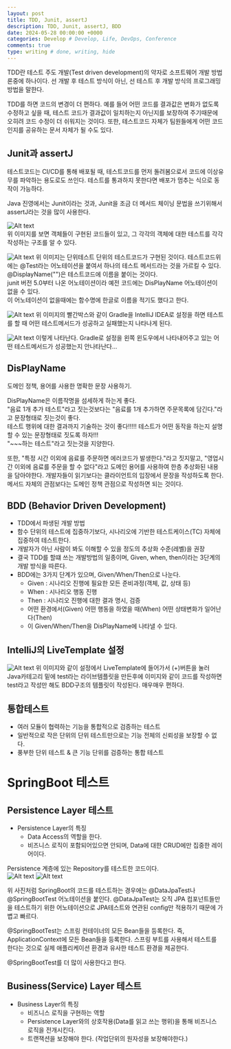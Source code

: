 ```yaml
---
layout: post
title: TDD, Junit, assertJ
description: TDD, Junit, assertJ, BDD
date: 2024-05-28 00:00:00 +0000
categories: Develop # Develop, Life, DevOps, Conference
comments: true
type: writing # done, writing, hide
---
```


TDD란 테스트 주도 개발(Test driven development)의 약자로 소프트웨어 개발 방법론중에 하나이다.
선 개발 후 테스트 방식이 아닌, 선 테스트 후 개발 방식의 프로그래밍 방법을 말한다.

TDD를 하면 코드의 변경이 더 편하다.
예를 들어 어떤 코드를 결과값은 변화가 없도록 수정하고 싶을 때, 테스트 코드가 결과값이 일치하는지 아닌지를 보장하여 주기때문에 오히려 코드 수정이 더 쉬워지는 것이다.
또한, 테스트코드 자체가 팀원들에게 어떤 코드인지를 공유하는 문서 자체가 될 수도 있다.

## Junit과 assertJ

테스트코드는 CI/CD를 통해 배포될 때, 테스트코드를 먼저 돌려봄으로서 코드에 이상유무를 파악하는 용도로도 쓰인다. 테스트를 통과하지 못한다면 배포가 멈추는 식으로 동작이 가능하다.

Java 진영에서는 Junit이라는 것과, Junit을 조금 더 메서드 체이닝 문법을 쓰기위해서 assertJ라는 것을 많이 사용한다.

![Alt text](/image/TDD1.png)  
위 이미지를 보면 객체들이 구현된 코드들이 있고, 그 각각의 객체에 대한 테스트를 각각 작성하는 구조를 알 수 있다.

![Alt text](/image/TDD2.png)
위 이미지는 단위테스트 단위의 테스트코드가 구현된 것이다. 테스트코드위에는 @Test라는 어노테이션을 붙여서 하나의 테스트 메서드라는 것을 가르킬 수 있다.  
@DisplayName("")은 테스트코드에 이름을 붙이는 것이다.  
junit 버전 5.0부터 나온 어노테이션이라 예전 코드에는 DisPlayName 어노테이션이 없을 수 있다.  
이 어노테이션이 없을때에는 함수명에 한글로 이름을 적기도 했다고 한다.

![Alt text](/image/TDD3.png)
위 이미지의 빨간박스와 같이 Gradle을 IntelliJ IDEA로 설정을 하면 테스트를 할 때 어떤 테스트메서드가 성공하고 실패했는지 나타나게 된다.

![Alt text](/image/TDD4.png)
이렇게 나타난다. Gradle로 설정을 왼쪽 윈도우에서 나타내어주고 있는 어떤 테스트메서드가 성공했는지 안나타난다...

## DisPlayName

도메인 정책, 용어를 사용한 명확한 문장 사용하기.

DisPlayName은 이름작명을 섬세하게 하는게 좋다.  
"음료 1개 추가 테스트"라고 짓는것보다는 "음료를 1개 추가하면 주문목록에 담긴다."라고 문장형태로 짓는것이 좋다.  
테스트 행위에 대한 결과까지 기술하는 것이 좋다!!!!! 테스트가 어떤 동작을 하는지 설명할 수 있는 문장형태로 짓도록 하자!!!  
"~~~하는 테스트"라고 짓는것을 지양한다.

또한, "특정 시간 이외에 음료를 주문하면 에러코드가 발생한다."라고 짓지말고,
"영업시간 이외에 음료를 주문을 할 수 없다"라고 도메인 용어를 사용하여 한층 추상화된 내용을 담아야한다.
개발자들이 읽기보다는 클라이언트의 입장에서 문장을 작성하도록 한다.  
메서드 자체의 관점보다는 도메인 정책 관점으로 작성하면 되는 것이다.

## BDD (Behavior Driven Development)

- TDD에서 파생된 개발 방법
- 함수 단위의 테스트에 집중하기보다, 시나리오에 기반한 테스트케이스(TC) 자체에 집중하여 테스트한다.
- 개발자가 아닌 사람이 봐도 이해할 수 있을 정도의 추상화 수준(레벨)을 권장
- 결국 TDD를 할떄 쓰는 개발방법의 일종이며, Given, when, then이라는 3단계의 개발 방식을 따른다.
- BDD에는 3가지 단계가 있으며, Given/When/Then으로 나눈다.
  - Given : 시나리오 진행에 필요한 모든 준비과정(객체, 값, 상태 등)
  - When : 시나리오 행동 진행
  - Then : 시나리오 진행에 대한 결과 명시, 검증
  - 어떤 환경에서(Given) 어떤 행동을 하였을 때(When) 어떤 상태변화가 일어난다(Then)
  - 이 Given/When/Then을 DisPlayName에 나타낼 수 있다.

## IntelliJ의 LiveTemplate 설정

![Alt text](/image/TDD5.png)
위 이미지와 같이 설정에서 LiveTemplate에 들어가서 (+)버튼을 눌러 Java카테고리 밑에 test라는 라이브템플릿을 만든후에 이미지와 같이 코드를 작성하면  
test라고 작성만 해도 BDD구조의 템플릿이 작성된다. 매우매우 편하다.

## 통합테스트

- 여러 모듈이 협력하는 기능을 통합적으로 검증하는 테스트
- 일반적으로 작은 단위의 단위 테스트만으로는 기능 전체의 신뢰성을 보장할 수 없다.
- 풍부한 단위 테스트 & 큰 기능 단위를 검증하는 통합 테스트

# SpringBoot 테스트

## Persistence Layer 테스트

- Persistence Layer의 특징
  - Data Access의 역할을 한다.
  - 비즈니스 로직이 포함되어있으면 안되며, Data에 대한 CRUD에만 집중한 레이어이다.

Persistence 계층에 있는 Repository를 테스트한 코드이다.  
![Alt text](/image/TDD6.png)
![Alt text](/image/TDD7.png)

위 사진처럼 SpringBoot의 코드를 테스트하는 경우에는 @DataJpaTest나 @SpringBootTest 어노테이션을 붙인다.
@DataJpaTest는 오직 JPA 컴포넌트들만을 테스트하기 위한 어노테이션으로 JPA테스트와 연관된 config만 적용하기 때문에 가볍고 빠르다.

@SpringBootTest는 스프링 컨테이너의 모든 Bean들을 등록한다. 즉, ApplicationContext에 모든 Bean들을 등록한다.
스프링 부트를 사용해서 테스트를 한다는 것으로 실제 애플리케이션 환경과 유사한 테스트 환경을 제공한다.

@SpringBootTest를 더 많이 사용한다고 한다.

## Business(Service) Layer 테스트

- Business Layer의 특징
  - 비즈니스 로직을 구현하는 역할
  - Persistence Layer와의 상호작용(Data를 읽고 쓰는 행위)을 통해 비즈니스 로직을 전개시킨다.
  - 트랜잭션을 보장해야 한다. (작업단위의 원자성을 보장해야한다.)
